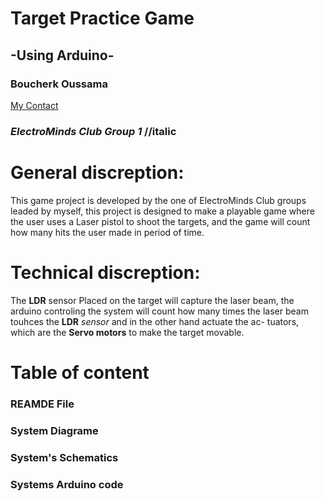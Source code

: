 # Target Practice Game
## -Using Arduino-
### **Boucherk Oussama** 
[My Contact](www.linkedin.com/in/oussama-boucherk)
### *ElectroMinds Club Group 1* //italic
# General discreption:
This game project is developed by the one of ElectroMinds Club groups leaded by myself,
this project is designed to make a playable game where the user uses a Laser pistol to shoot 
the targets, and the game will count how many hits the user made in period of time.
# Technical discreption:
The **LDR** sensor Placed on the target will capture the laser beam, the arduino controling the system 
will count how many times the laser beam touhces the **LDR** *sensor* and in the other hand actuate the ac-
tuators, which are the **Servo motors** to make the target movable.
# Table of content
### REAMDE File 
### System Diagrame
### System's Schematics 
### Systems Arduino code
